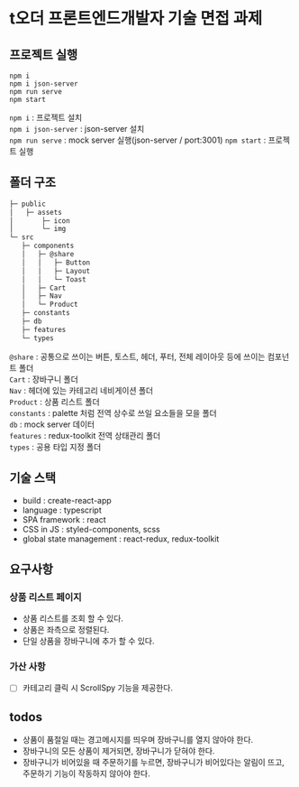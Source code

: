 # t오더 프론트엔드개발자 기술 면접 과제

## 프로젝트 실행

```
npm i
npm i json-server
npm run serve
npm start
```

`npm i` : 프로젝트 설치  
`npm i json-server` : json-server 설치  
`npm run serve` : mock server 실행(json-server / port:3001)
`npm start` : 프로젝트 실행

## 폴더 구조

```bash
├─ public
│   ├─ assets
│       ├─ icon
│       └─ img
└─ src
   ├─ components
   │   ├─ @share
   │   │   ├─ Button
   │   │   ├─ Layout
   │   │   └─ Toast
   │   ├─ Cart
   │   ├─ Nav
   │   └─ Product
   ├─ constants
   ├─ db
   ├─ features
   └─ types
```

`@share` : 공통으로 쓰이는 버튼, 토스트, 헤더, 푸터, 전체 레이아웃 등에 쓰이는 컴포넌트 폴더  
`Cart` : 장바구니 폴더  
`Nav` : 헤더에 있는 카테고리 네비게이션 폴더  
`Product` : 상품 리스트 폴더  
`constants` : palette 처럼 전역 상수로 쓰일 요소들을 모을 폴더  
`db` : mock server 데이터  
`features` : redux-toolkit 전역 상태관리 폴더  
`types` : 공용 타입 지정 폴더

## 기술 스택

- build : create-react-app
- language : typescript
- SPA framework : react
- CSS in JS : styled-components, scss
- global state management : react-redux, redux-toolkit

## 요구사항

### 상품 리스트 페이지

- 상품 리스트를 조회 할 수 있다.
- 상품은 좌측으로 정렬된다.
- 단일 상품을 장바구니에 추가 할 수 있다.

### 가산 사항

- [ ] 카테고리 클릭 시 ScrollSpy 기능을 제공한다.

## todos

- 상품이 품절일 때는 경고메시지를 띄우며 장바구니를 열지 않아야 한다.
- 장바구니의 모든 상품이 제거되면, 장바구니가 닫혀야 한다.
- 장바구니가 비어있을 때 주문하기를 누르면, 장바구니가 비어있다는 알림이 뜨고, 주문하기 기능이 작동하지 않아야 한다.